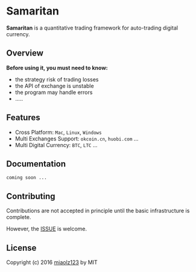 # Samaritan

**Samaritan** is a quantitative trading framework for auto-trading digital currency.

## Overview

**Before using it, you must need to know:**
- the strategy risk of trading losses
- the API of exchange is unstable
- the program may handle errors
- .....

## Features

- Cross Platform: `Mac`, `Linux`, `Windows`
- Multi Exchanges Support: `okcoin.cn`, `huobi.com` ...
- Multi Digital Currency: `BTC`, `LTC` ...

## Documentation

`coming soon ...`

## Contributing

Contributions are not accepted in principle until the basic infrastructure is complete.

However, the [ISSUE](https://github.com/miaolz123/samaritan/issues) is welcome.

## License

Copyright (c) 2016 [miaolz123](https://github.com/miaolz123) by MIT
